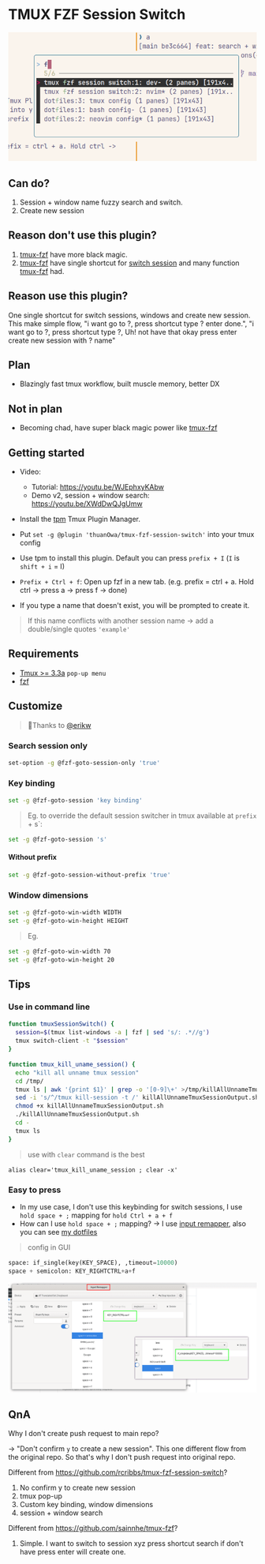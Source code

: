 # TMUX FZF Session Switch

![preview img](/img/preview.png)

## Can do?

1. Session + window name fuzzy search and switch.
2. Create new session

## Reason don't use this plugin?

1. [tmux-fzf](https://github.com/sainnhe/tmux-fzf) have more black magic.
2. [tmux-fzf](https://github.com/sainnhe/tmux-fzf) have single shortcut for [switch session](https://github.com/sainnhe/tmux-fzf/issues/6) and many function [tmux-fzf](https://github.com/sainnhe/tmux-fzf) had.

## Reason use this plugin?

One single shortcut for switch sessions, windows and create new session. This make simple flow, "i want go to ?, press shortcut type ? enter done.", "i want go to ?, press shortcut type ?, Uh! not have that okay press enter create new session with ? name"

## Plan

- Blazingly fast tmux workflow, built muscle memory, better DX

## Not in plan

- Becoming chad, have super black magic power like [tmux-fzf](https://github.com/sainnhe/tmux-fzf)

## Getting started

- Video:

  - Tutorial: https://youtu.be/WJEphxyKAbw
  - Demo v2, session + window search: https://youtu.be/XWdDwQJgUmw

- Install the [tpm](https://github.com/tmux-plugins/tpm) Tmux Plugin Manager.
- Put `set -g @plugin 'thuanOwa/tmux-fzf-session-switch'` into your tmux config
- Use tpm to install this plugin. Default you can press `prefix + I` (`I` is
  `shift + i` = I)
- `Prefix + Ctrl + f`: Open up fzf in a new tab. (e.g. prefix = ctrl + a. Hold ctrl -> press a -> press f -> done)
- If you type a name that doesn't exist, you will be prompted to create it.

> If this name conflicts with another session name -> add a double/single quotes `'example'`

## Requirements

- [Tmux >= 3.3a](https://github.com/thuanowa/tmux-fzf-session-switch/pull/5/files) `pop-up menu`
- [fzf](https://github.com/junegunn/fzf)

## Customize

> 🫰Thanks to [@erikw](https://github.com/erikw)

### Search session only

```bash
set-option -g @fzf-goto-session-only 'true'
```

### Key binding

```bash
set -g @fzf-goto-session 'key binding'
```

> Eg. to override the default session switcher in tmux available at `prefix` + s`:

```bash
set -g @fzf-goto-session 's'
```

#### Without prefix

```bash
set -g @fzf-goto-session-without-prefix 'true'
```

### Window dimensions

```bash
set -g @fzf-goto-win-width WIDTH
set -g @fzf-goto-win-height HEIGHT
```

> Eg.

```bash
set -g @fzf-goto-win-width 70
set -g @fzf-goto-win-height 20
```

## Tips

### Use in command line

```bash
function tmuxSessionSwitch() {
  session=$(tmux list-windows -a | fzf | sed 's/: .*//g')
  tmux switch-client -t "$session"
}
```

```bash
function tmux_kill_uname_session() {
  echo "kill all unname tmux session"
  cd /tmp/
  tmux ls | awk '{print $1}' | grep -o '[0-9]\+' >/tmp/killAllUnnameTmuxSessionOutput.sh
  sed -i 's/^/tmux kill-session -t /' killAllUnnameTmuxSessionOutput.sh
  chmod +x killAllUnnameTmuxSessionOutput.sh
  ./killAllUnnameTmuxSessionOutput.sh
  cd -
  tmux ls
}
```

> use with `clear` command is the best

```
alias clear='tmux_kill_uname_session ; clear -x'
```

### Easy to press

- In my use case, I don't use this keybinding for switch sessions, I use `hold space + ;` mapping for `hold Ctrl + a + f`
- How can I use `hold space + ;` mapping?
  -> I use [input remapper](https://github.com/sezanzeb/input-remapper), also you can see [my dotfiles](https://github.com/thuanOwa/dotfiles)

> config in GUI

```python
space: if_single(key(KEY_SPACE), ,timeout=10000)
space + semicolon: KEY_RIGHTCTRL+a+f
```

![input remapper][img_input_remapper]

[img_input_remapper]: ./img/input_remapper.png

## QnA

Why I don't create push request to main repo?

-> "Don't confirm `y` to create a new session". This one different flow from the original repo. So that's why I don't push request into original repo.

Different from <https://github.com/rcribbs/tmux-fzf-session-switch>?

1. No confirm y to create new session
1. tmux pop-up
1. Custom key binding, window dimensions
1. session + window search

Different from <https://github.com/sainnhe/tmux-fzf>?

1. Simple. I want to switch to session xyz press shortcut search if don't have press enter will create one.
